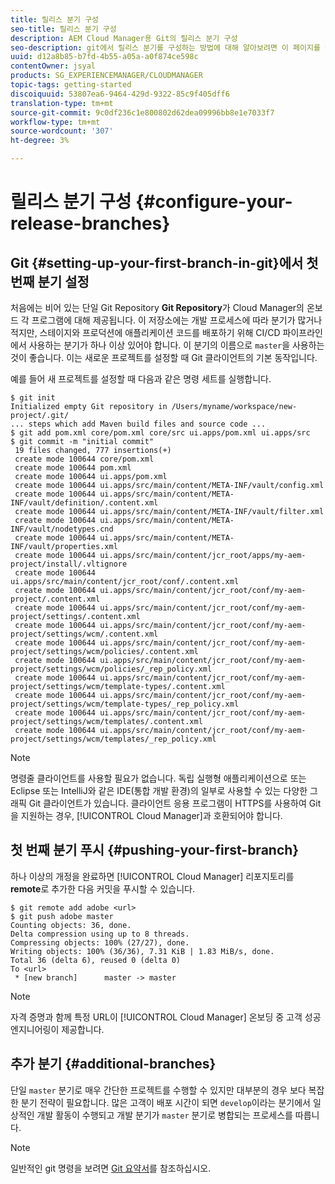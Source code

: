 ```yaml
---
title: 릴리스 분기 구성
seo-title: 릴리스 분기 구성
description: AEM Cloud Manager용 Git의 릴리스 분기 구성
seo-description: git에서 릴리스 분기를 구성하는 방법에 대해 알아보려면 이 페이지를 따르십시오.
uuid: d12a8b85-b7fd-4b55-a05a-a0f874ce598c
contentOwner: jsyal
products: SG_EXPERIENCEMANAGER/CLOUDMANAGER
topic-tags: getting-started
discoiquuid: 53807ea6-9464-429d-9322-85c9f405dff6
translation-type: tm+mt
source-git-commit: 9c0df236c1e800802d62dea09996bb8e1e7033f7
workflow-type: tm+mt
source-wordcount: '307'
ht-degree: 3%

---
```



# 릴리스 분기 구성 {#configure-your-release-branches}

## Git {#setting-up-your-first-branch-in-git}에서 첫 번째 분기 설정

처음에는 비어 있는 단일 Git Repository **Git Repository**&#x200B;가 Cloud Manager의 온보드 각 프로그램에 대해 제공됩니다. 이 저장소에는 개발 프로세스에 따라 분기가 많거나 적지만, 스테이지와 프로덕션에 애플리케이션 코드를 배포하기 위해 CI/CD 파이프라인에서 사용하는 분기가 하나 이상 있어야 합니다. 이 분기의 이름으로 `master`을 사용하는 것이 좋습니다. 이는 새로운 프로젝트를 설정할 때 Git 클라이언트의 기본 동작입니다.

예를 들어 새 프로젝트를 설정할 때 다음과 같은 명령 세트를 실행합니다.

```shell
$ git init
Initialized empty Git repository in /Users/myname/workspace/new-project/.git/
... steps which add Maven build files and source code ...
$ git add pom.xml core/pom.xml core/src ui.apps/pom.xml ui.apps/src
$ git commit -m "initial commit"
 19 files changed, 777 insertions(+)
 create mode 100644 core/pom.xml
 create mode 100644 pom.xml
 create mode 100644 ui.apps/pom.xml
 create mode 100644 ui.apps/src/main/content/META-INF/vault/config.xml
 create mode 100644 ui.apps/src/main/content/META-INF/vault/definition/.content.xml
 create mode 100644 ui.apps/src/main/content/META-INF/vault/filter.xml
 create mode 100644 ui.apps/src/main/content/META-INF/vault/nodetypes.cnd
 create mode 100644 ui.apps/src/main/content/META-INF/vault/properties.xml
 create mode 100644 ui.apps/src/main/content/jcr_root/apps/my-aem-project/install/.vltignore
 create mode 100644 ui.apps/src/main/content/jcr_root/conf/.content.xml
 create mode 100644 ui.apps/src/main/content/jcr_root/conf/my-aem-project/.content.xml
 create mode 100644 ui.apps/src/main/content/jcr_root/conf/my-aem-project/settings/.content.xml
 create mode 100644 ui.apps/src/main/content/jcr_root/conf/my-aem-project/settings/wcm/.content.xml
 create mode 100644 ui.apps/src/main/content/jcr_root/conf/my-aem-project/settings/wcm/policies/.content.xml
 create mode 100644 ui.apps/src/main/content/jcr_root/conf/my-aem-project/settings/wcm/policies/_rep_policy.xml
 create mode 100644 ui.apps/src/main/content/jcr_root/conf/my-aem-project/settings/wcm/template-types/.content.xml
 create mode 100644 ui.apps/src/main/content/jcr_root/conf/my-aem-project/settings/wcm/template-types/_rep_policy.xml
 create mode 100644 ui.apps/src/main/content/jcr_root/conf/my-aem-project/settings/wcm/templates/.content.xml
 create mode 100644 ui.apps/src/main/content/jcr_root/conf/my-aem-project/settings/wcm/templates/_rep_policy.xml
```

>[!NOTE]
>
>명령줄 클라이언트를 사용할 필요가 없습니다. 독립 실행형 애플리케이션으로 또는 Eclipse 또는 IntelliJ와 같은 IDE(통합 개발 환경)의 일부로 사용할 수 있는 다양한 그래픽 Git 클라이언트가 있습니다. 클라이언트 응용 프로그램이 HTTPS를 사용하여 Git을 지원하는 경우, [!UICONTROL Cloud Manager]과 호환되어야 합니다.

## 첫 번째 분기 푸시 {#pushing-your-first-branch}

하나 이상의 개정을 완료하면 [!UICONTROL Cloud Manager] 리포지토리를 **remote**&#x200B;로 추가한 다음 커밋을 푸시할 수 있습니다.

```shell
$ git remote add adobe <url>
$ git push adobe master
Counting objects: 36, done.
Delta compression using up to 8 threads.
Compressing objects: 100% (27/27), done.
Writing objects: 100% (36/36), 7.31 KiB | 1.83 MiB/s, done.
Total 36 (delta 6), reused 0 (delta 0)
To <url>
 * [new branch]      master -> master
```

>[!NOTE]
>
>자격 증명과 함께 특정 URL이 [!UICONTROL Cloud Manager] 온보딩 중 고객 성공 엔지니어링이 제공합니다.

## 추가 분기 {#additional-branches}

단일 `master` 분기로 매우 간단한 프로젝트를 수행할 수 있지만 대부분의 경우 보다 복잡한 분기 전략이 필요합니다. 많은 고객이 배포 시간이 되면 `develop`이라는 분기에서 일상적인 개발 활동이 수행되고 개발 분기가 `master` 분기로 병합되는 프로세스를 따릅니다.

>[!NOTE]
>
>일반적인 git 명령을 보려면 [Git 요약서](https://github.github.com/training-kit/downloads/github-git-cheat-sheet)를 참조하십시오.
